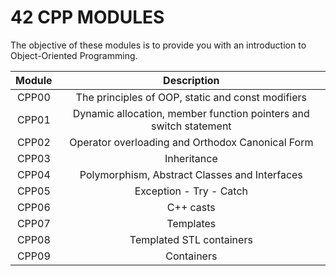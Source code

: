 
# 42 CPP MODULES

The objective of these modules is to provide you with an introduction to Object-Oriented Programming.

| Module | Description |
| :---: | :---: |
| CPP00 | The principles of OOP, static and const modifiers |
| CPP01 | Dynamic allocation, member function pointers and switch statement  |
| CPP02 | Operator overloading and Orthodox Canonical Form |
| CPP03 | Inheritance |
| CPP04 | Polymorphism, Abstract Classes and Interfaces |
| CPP05 | Exception - Try - Catch |
| CPP06 | C++ casts |
| CPP07 | Templates |
| CPP08 | Templated STL containers |
| CPP09 | Containers |

